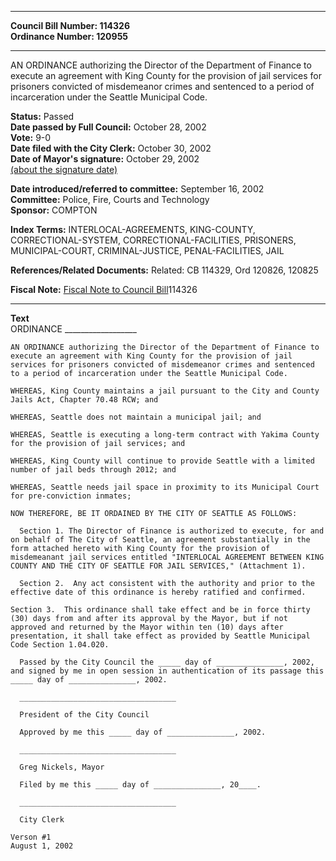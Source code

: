 * * * * *  
  
**Council Bill Number: [](#h0)[](#h2)114326**   
**Ordinance Number: 120955**  
  
* * * * *  
  
AN ORDINANCE authorizing the Director of the Department of Finance to execute an agreement with King County for the provision of jail services for prisoners convicted of misdemeanor crimes and sentenced to a period of incarceration under the Seattle Municipal Code.  
  
**Status:** Passed   
**Date passed by Full Council:** October 28, 2002   
**Vote:** 9-0   
**Date filed with the City Clerk:** October 30, 2002   
**Date of Mayor's signature:** October 29, 2002   
[(about the signature date)](/~public/approvaldate.htm)   
  
  
**Date introduced/referred to committee:** September 16, 2002   
**Committee:** Police, Fire, Courts and Technology   
**Sponsor:** COMPTON   
  
**Index Terms:** INTERLOCAL-AGREEMENTS, KING-COUNTY, CORRECTIONAL-SYSTEM, CORRECTIONAL-FACILITIES, PRISONERS, MUNICIPAL-COURT, CRIMINAL-JUSTICE, PENAL-FACILITIES, JAIL  
  
**References/Related Documents:** Related: CB 114329, Ord 120826, 120825  
  
**Fiscal Note:** [Fiscal Note to Council Bill](http://clerk.seattle.gov/~public/fnote/114326.htm)[](#h1)[](#h3)114326  
  
* * * * *  
  
**Text**  
    ORDINANCE __________________  
  
    AN ORDINANCE authorizing the Director of the Department of Finance to  
    execute an agreement with King County for the provision of jail  
    services for prisoners convicted of misdemeanor crimes and sentenced  
    to a period of incarceration under the Seattle Municipal Code.  
  
    WHEREAS, King County maintains a jail pursuant to the City and County  
    Jails Act, Chapter 70.48 RCW; and  
  
    WHEREAS, Seattle does not maintain a municipal jail; and  
  
    WHEREAS, Seattle is executing a long-term contract with Yakima County  
    for the provision of jail services; and  
  
    WHEREAS, King County will continue to provide Seattle with a limited  
    number of jail beds through 2012; and  
  
    WHEREAS, Seattle needs jail space in proximity to its Municipal Court  
    for pre-conviction inmates;  
  
    NOW THEREFORE, BE IT ORDAINED BY THE CITY OF SEATTLE AS FOLLOWS:  
  
      Section 1. The Director of Finance is authorized to execute, for and  
    on behalf of The City of Seattle, an agreement substantially in the  
    form attached hereto with King County for the provision of  
    misdemeanant jail services entitled "INTERLOCAL AGREEMENT BETWEEN KING  
    COUNTY AND THE CITY OF SEATTLE FOR JAIL SERVICES," (Attachment 1).  
  
      Section 2.  Any act consistent with the authority and prior to the  
    effective date of this ordinance is hereby ratified and confirmed.  
  
    Section 3.  This ordinance shall take effect and be in force thirty  
    (30) days from and after its approval by the Mayor, but if not  
    approved and returned by the Mayor within ten (10) days after  
    presentation, it shall take effect as provided by Seattle Municipal  
    Code Section 1.04.020.  
  
      Passed by the City Council the _____ day of _______________, 2002,  
    and signed by me in open session in authentication of its passage this  
    _____ day of _______________, 2002.  
  
      ___________________________________  
  
      President of the City Council  
  
      Approved by me this _____ day of _______________, 2002.  
  
      ___________________________________  
  
      Greg Nickels, Mayor  
  
      Filed by me this _____ day of _______________, 20____.  
  
      ___________________________________  
  
      City Clerk  
  
    Verson #1  
    August 1, 2002  
